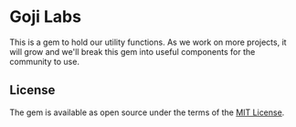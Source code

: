 # Goji Labs

This is a gem to hold our utility functions. As we work on more projects, it will grow and we'll break this gem into useful components for the community to use.

## License

The gem is available as open source under the terms of the [MIT License](http://opensource.org/licenses/MIT).
